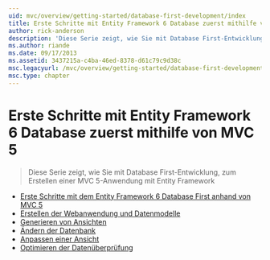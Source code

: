 ```yaml
---
uid: mvc/overview/getting-started/database-first-development/index
title: Erste Schritte mit Entity Framework 6 Database zuerst mithilfe von MVC 5 | Microsoft-Dokumentation
author: rick-anderson
description: 'Diese Serie zeigt, wie Sie mit Database First-Entwicklung, zum Erstellen einer MVC 5-Anwendung mit Entity Framework'
ms.author: riande
ms.date: 09/17/2013
ms.assetid: 3437215a-c4ba-46ed-8378-d61c79c9d38c
msc.legacyurl: /mvc/overview/getting-started/database-first-development
msc.type: chapter
---
```

<a name="getting-started-with-entity-framework-6-database-first-using-mvc-5"></a>Erste Schritte mit Entity Framework 6 Database zuerst mithilfe von MVC 5
====================
> Diese Serie zeigt, wie Sie mit Database First-Entwicklung, zum Erstellen einer MVC 5-Anwendung mit Entity Framework


- [Erste Schritte mit dem Entity Framework 6 Database First anhand von MVC 5](setting-up-database.md)
- [Erstellen der Webanwendung und Datenmodelle](creating-the-web-application.md)
- [Generieren von Ansichten](generating-views.md)
- [Ändern der Datenbank](changing-the-database.md)
- [Anpassen einer Ansicht](customizing-a-view.md)
- [Optimieren der Datenüberprüfung](enhancing-data-validation.md)
